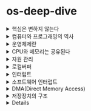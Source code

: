 # os-deep-dive

<details>
<summary>핵심은 변하지 않는다</summary>

하드웨어는 급속도로 발전하고 소프트웨어도 새로운 버전이 등장하지만 컴퓨터 분야의 기본 원리와 정보기술이 추구하는 핵심 철학은 시대가 흘러도 변하지 않는다.

1937년의 수학자 앨런튜링이 개발한 이록적 컴퓨터가 현대 최첨단 컴퓨터가 풀 수 있는 모든 문제를 풀 수 있다는 사실이 증명되었다.

연역법은 컴퓨터의 이론적 기원이다.
</details>
<details>
<summary>컴퓨터와 프로그래밍의 역사</summary>

* 이론적 컴퓨터 - 앨런 튜링(1930년대)
* 기계식 컴퓨터
  * 찰스 배비지
  * 1823년 반복적인 연산을 수행하는 미분기계
  * 19세기 해석기관(천공카드로 20자리까지의 연산을 수행하며 입출력, 처리, 저장 장치를 포함)
* 전자식 컴퓨터
  * 1943년 콜로서스(군사용 암호를 해독하기 위한 컴퓨터)
  * 1944년 Mark I(둘레 16미터, 높이 2.5미터지만 현대의 휴대용 전자계산기보다 느림)
  * ENIAC(18,000여 개의 진공관, 무게 30톤, 7분에 한 번씩 오류, 현대의 휴대용 전자계산기 정도)
    * 최초의 현대식 컴퓨터로 인식
* 근대적 컴퓨터
  * 1세대 컴퓨터 : 진공관 기반(1940년대)
  * 2세대 컴퓨터 : 트랜지스터 기반(1950년대)
  * 3세대 컴퓨터 : 집적회로 기반(1960년대)
  * 4세대 컴퓨터 : 고밀도 집적회로 기반(1970년대)

컴퓨터의 사용이 확산됨에 따라 프로그래밍이 필요해졌다. 기계어의 불편함 때문에 어셈블리어(1950년대 후반)가 등장했고, 문제 자체에 더 가까운 언어가 필요하다고 생각되어 고급 언어인 포트란이 생겼다.

1960년대에는 소프트웨어의 규모가 커짐에따라 인간이 이해하기 쉬운 작은 단위들로 나누어 각 단위를 독립적으로 프로그래밍 하는 **구조적 프로그래밍**이 기법이 대두되었다.
이 시기에 운영체제가 개발되었다. 초창기에는 하드웨어 자체를 관리하는 일과 프로그램을 작성하는 일을 사용자가 다 해야했다. 초기에는 컴퓨터 외부에서 미리 예약하는 일괄처리 방식을 사용하다가, 컴퓨터가 자동으로 처리해주도록 하는 방식을 고민한 결과 운영체제가 탄생했다. 은행 업무 전산화를 위해 DBMS가 등장했다.

1970년대 이후 하드웨어의 발전으로 PC가 등장하고, C 언어(1972년)가 개발되었다. 

1980년대 이후에는 프로그래밍적으로 고품질 소프트웨어를 개발하는 도구로써의 객체지향 언어가 성공했다.

1990년대  초반부터는 윈도우, 월드와이드웹(WWW), Java가 출연했다.
</details>

<details>
<summary>운영체제란</summary>

운영체제는 컴퓨터 하드웨어 바로 윗단에 설치되는 소프트웨어를 말한다. 컴퓨터의 전원을 켜면 운영체제는 이와 동시에 실행된다. 소프트웨어는 실행되기 위해 메모리에 프로그램이 올라가있어야 하는데, 운영체제 자체도 하나의 소프트웨어로서 전원과 동시에 메모리에 올라간다. 하지만,
운영체제와 같이 큰 규모의 프로그램이 모두 메모리에 올라가면 낭비가 심하여 항상 필요한 부분만이 메모리에 올라가는데, 상주하는 운영체제의 부분을 **커널** 이라고 하고 이를 좁은 의미의 운영체제라고도 한다.

운영체제는 하드웨어를 위한 역할과 사용자를 위한 역할을 수행한다. 컴퓨터 시스템 내의 자원을 효율적으로 관리하고 사용자가 사용할 수 있는 환경을 제공하는 것이다.
</details>

<details>
<summary>CPU와 메모리는 공유된다</summary>

CPU가 하나라여서 매 순간 하나의 프로그램만 CPU에서 실행되더라도 짧은 시간의 규모로 여러 프로그램들이 CPU에서 번갈아 실행되고 이를 시분할 시스템이라고 부른다.

메모리는 여러 프로그램이 조금씩 메모리 공간을 보유하며 동시에 메모리에 올라갈 수 있다. 이를 다중 프로그래밍 시스템이라고 부른다.
</details>

<details>
<summary>자원 관리</summary>

하드웨어 자원은 CPU와 메모리를 비롯해 주변장치(입출력 장치)들로 구성된다. CPU와 메모리는 전원이 꺼지면 모두 지워지기 때문에 기억해야 하는 부분을 IO Device 중 하나인 보조기억장치에 파일 형태로 저장한다.

CPU는 여러 프로세스가 동시에 수행될 수 있으므로 효율적이고 공평하게, 특정 프로세스가 불이익을 당하지 않도록 관리한다. FCFS, Round Robin, Priority 등의 방법이 있다.

메모리는 CPU가 직접 접근할 수 있는 컴퓨터 내부의 기억장치인데, 메모리의 어느 부분이 어떤 프로그램에 의해 사용되는지 파악해서 유지하는데 필요한 정보를 주소라고 부른다. 고정분할, 가변분할, 가상메모리 방식이 있다. 특히 가상메모리 방식은 가장 널리 사용되는 메모리 관리 기법인데, 물리 메모리 주소와 매핑하여 사용하는 방식을 사용한다. 
현재 사용되고 있는 부분만 메모리에 올리고, 나머지는 하드디스크와 같은 보조기억 장치에 저장해두었다가 필요할 때 적재하는데 이때 보조장치의 영역을 **스왑 영역** 이라 한다.
</details>

<details>
<summary>로컬버퍼</summary>

입출력 장치의 컨트롤러는 장치로부터 오고 나가는 데이터를 임시로 저장하기 위한 작은 메모리를 가지고 있는데 이것이 로컬버퍼다. 디스크나 키보드 등에서 데이터를 읽어올 때 로컬버퍼에 데이터가 임시로 저장된 후 메모리에 전달된다. 장치에서 로컬버퍼로 읽어오는 일은 컨트롤러가 담당한다.

**프로그램 실행 중 디스크에서 데이터 읽기 명령 > 디스크 컨트롤러가 물리 영역에서 읽어 로컬버퍼 저장 > 완료 시 컨트롤러가 인터럽트를 발생시켜 보고 > CPU 옆 인터럽트 라인에 신호 발생 > CPU가 먼저 처리**
</details>

<details>
<summary>인터럽트</summary>

A라는 프로그램이 CPU를 할당받고 명령을 수행하는 도중 인터럽트가 발생하면 A는 현재 수행 중인 명령의 위치를 저장하고 운영체제 내부 코드인 인터럽트 처리루틴으로 넘어가서 인터럽트 처리를 하고 다시 돌아와 A의 이전 작업 지점부터 수행을 계속 이어간다. 필요한 복귀 주소는 Stack 영역에 보관한다.

CPU에서 명령이 실행될 때는 CPU 내부의 임시 기억장치인 레지스터에 데이터를 읽거나 쓰는데, 이때 인터럽트로 새로운 명령을 실행하면 기존값이 지워지기 때문에 PCB 자료구조를 둔다. 구체적으로는 실행 중이던 코드의 메모리 주소와 레지스터값, 하드웨어 상태 등을 저장한다. 즉 인터럽트 때문에 CPU를 빼앗긴 위치는 운영체제가 관리하는 프로세스 제어블록(PCB)에 저장된다.

인터럽트 발생 시 해주어야 할 작업을 정의한 프로그램 코드인 인터럽트 코드는 운영체제마다 다르다. 주변 장치들은 장치를 관리하기 위해(그 중 하나로 인터럽트를 발생시키기 위해) 작은 CPU를 가지고 있고 이를 컨트롤러라고 부른다.
컨트롤러가 CPU에게 인터럽트를 알리면 CPU는 현재 수행중인 작업을 저장하고 운영체제 내의 키보드 인터럽트 처리루틴을 찾아간다. 처리루틴은 입력받은 내용을 메모리의 특정 부분에 저장하고 해당 프로그램의 입력을 알리면서 인터럽트를 완료한다.

</details>

<details>
<summary>소프트웨어 인터럽트</summary>

트랩(trap)이라는 용어로 불리는 소프트웨어 인터럽트는 예외상황(Exception)과 시스템 콜(System Call)이 있다. 예외상황은 흔히 프로그래밍 언어에서 Exception 이 터졌을 때 처리를 위해 발생시키는 인터럽트이고, 시스템 콜은 프로그램이 운영체제 내부에 정의된 코드를 실행하고 싶을 때 운영체제에 서비스를 요청하는 방법이다. 예를 들어 개발자가 개발 중 I/O 작업이 필요할 경우 직접 입출력을 수행하는 코드를 작성하는 것이 아니라 존재하는 커널의 코드를 호출하는 것이다.

</details>

<details>
<summary>DMA(Direct Memory Access)</summary>

원칙적으로 메모리는 CPU에 의해서만 접근할 수 있는 장치이지만, 컨트롤러가 CPU에게 인터럽트를 발생시키고, CPU는 컨트롤러의 로컬버퍼와 메모리 사이에서 데이터를 옮기는 일을 하게 된다. 하지만 모든 메모리 접근이 CPU에 의해서만 이루어질 경우
 모든 I/O가 CPU의 업무를 방해하므로 효율이 떨어진다. 이를 위해 CPU 이외에 메모리 접근이 가능한 장치를 하나 더 두는데 이를 DMA 라고 한다.

DMA를 사용하면 로컬버퍼에서 메모리로 읽어오는 작업을 CPU가 담당하는 것이 아니라 DMA가 대행함으로써 CPU의 비효율을 줄인다. DMA는 바이트 단위가 아니라 블록이라는 큰 단위로 정보를 메모리로 읽어온 후 CPU에게 인터럽트를 발생시켜 해당 작업의 완료를 알린다.

</details>

<details>
<summary>저장장치의 구조</summary>

컴퓨터 시스템을 구성하는 저장장치는 휘발성인 주기억장치 메모리(RAM), 비휘발성인 보조기억장치가 있다.

보조기억장치는 파일 시스템과 스왑 영역을 위해 활용된다.메모리는 크기가 한정되고 비싸서 쉽게 부족한데, 당장 필요한 부분만 메모리에 올리고 그렇지 않은 부분은 디스크의 스왑 영역에 내려놓는다. 이를 스왑 아웃(swap out) 시킨다고 말하며, 다시 필요할 때 메모리 영역으로 올린다.

</details>

<details>

<details>
<summary>커널 모드와 사용자 모드</summary>

커널모드는 운영체제가 CPU의 제어권을 가지고 운영체제 코드를 실행하는 모드로, 모든 종류의 명령을 다 실행할 수 있다.

사용자모드는 일반 사용자 프로그램을 실행하며 제한적인 명령만을 수행한다.

컴퓨터 시스템은 CPU 내부에 모드비트(mode bit)를 두어 프로그램을 감시하는데, 모드비트가 0이면 커널모드로, 1이면 사용자모드로 명령을 수행한다. CPU는 보안과 관련된 명령을 수행하기 전에 항상 모드비트 값을 조사한다. 예를 들어 인터럽트/시스템 콜/예외상항이 발생할 때 모드비트는 자동으로 0으로 세팅되어 운영체제는 서비스에 필요한 모든 종류의 명령을 수행할 수 있게 되고, 작업이 끝나면 모드비트를 다시 1로 만들어 사용자 프로그램에게 CPU를 넘겨준다.

</details>

<details>
<summary>프로그램 구조</summary>

컴퓨터 프로그램은 언어와 상관 없이 함수들로 구성된다. 하나의 함수가 수행되는 중에 다른 함수를 호출하고, 호출된 함수의 수행이 끝나면 다시 원래 위치로 돌아간다.

프로그램이 CPU에서 명령을 수행하려면 해당 명령은 담은 프로그램의 주소 영역이 메모리에 올라가 있어야 한다. 주소 영역은 Code, Data, Stack 영역으로 구분된다.

Code 영역은 작성한 프로그램 함수들의 코드가 CPU에서 수행할 수 있는 기계어 명령 형태로 변환되어 저장되어있는 부분이다.

Data 영역은 전역 변수 등 프로그램이 사용하는 데이터를 저장하는 부분이다.

Stack 영역은 함수가 호출될 때 호출된 함수의 수행을 마치고 복귀할 주소 및 데이터를 임시로 저장하는 데 사용되는 공간이다. 프로그램은 메인함수에서 시작해 다른 함수를 호출하면 CPU가 메인함수의 코드를 수행하다가 다른 함수의 코드로 수행위치를 옮기는데, 이때 돌아와야 하는 지점을 Stack 영역에 저장한다.
</details>

<details>
<summary>시스템의 작동 개요</summary>

CPU는 인간의 뇌처럼 스스로 생각하고 판단할 수 없다. CPU는 빠른 속도로 처리하는 계산 능력을 가지고, 매 시점 메모리의 특정 주소에 존재하는 명령을 하나씩 읽어와 그대로 실행한다.

이때 CPU가 수행해야 할 메모리 주소를 담고 있는 레지스터를 프로그램 카운터라고 부른다. CPU는 매번 프로그램 카운터가 가리키는 메모리 위치의 명령을 처리하는 것이다.

일반적으로 조건문, 반복문, 함수호출 등에 의한 주소 이동이 없는 이상 프로그램 카운터는 항상 바로 다음 명령을 가리키게 되어 코드의 순차적인 수행이 일워진다.

프로세스의 주소 공간은 위처럼 코드, 데이터, 스택 영역으로 구성되는데 각각의 프로그램마다 이러한 주소 공간을 별도로 가지고 또한 프로그램마다 독자적으로 존재하는 이러한 주소 공간을 가상 메모리 또는 논리적 메모리라고 부른다. 이는 실제 물리적 메모리의 주소와 독립적으로 각 프로그램이 독자적인 주소 공간을 가지기 때문이다.
</details>

<details>
<summary>프로세스</summary>

프로세스란 실행 중인 프로그램을 뜻한다. 프로그램이 메모리에 올라가서 실행되기 시작하면 생명력을 갖는 프로세스가 된다.

프로세스의 상태는 실행, 준비, 봉쇄의 세 가지로 구분할 수 있다. 실행 상태는 프로세스가 CPU를 보유하고 기계어 명령을 실행하고 있는 상태이고, 준비 상태는 프로세스가 CPU만 보유하면 당장 명령을 실행할 수 있지만 CPU를 할당받지 못한 상태, 봉쇄 상태는 CPU를 할당받더라도 당장 명령을 실행할 수 없는 상태이다. 이 밖에도 시작(프로세스가 시작되어 각종 자료구조를 생성했지만 메모리 획득을 승인 받지 못한) 상태나 완료(프로세스가 종료되었으나 프로세스와 관련된 자료구조를 완전히 정리하지 못한) 상태가 있다.

실행 상태에서 CPU의 제어권을 갖고 있던 프로세스가 실행되는 중 타이머 인터럽트가 발생되면 CPU의 제어권은 운영체제로 이양되고, 수행 중이던 프로세스의 문맥을 저장하고 준비 상태에 있는 프로세스 중에서 새롭게 CPU의 제여권을 부여할 프로세스를 선택하며 기존의 프로세스는 준비 상태로 변하는데, 원래 프로세스의 문맥을 저장하고 새로운 프로세스의 문맥을 세팅하는 과정을 문맥 교환(Context switch)이라고 한다.
</details>

<details>
<summary>프로세스 제어블록(PCB)</summary>

프로세스 제어블록은 운영체제가 시스템 내의 프로세스들을 관리하기 위해 프로세스마다 유지하는 정보들을 담는 커널 내의 자료구조를 뜻한다. PCB는 아래와 같은 요소들로 구성된다.

* 프로세스의 상태 : CPU를 할당해도 되는지 결정하기 위해
* 프로그램 카운터의 값 : 다음에 수행할 명령의 위치를 찾기 위해
* CPU 레지스터의 값 : CPU 연산을 위해 현 시점에 어떤 값을 저장하고 있는지
* CPU 스케줄링 정보, 메모리 관리 정보 : CPU 스케줄링과 메모리 할당을 위해
* 자원 사용 정보 : 사용자에게 자원 사용 요금을 계산해 청구하기 위해
* 입출력 상태 정보 : 프로세스가 오픈한 파일 정보 등의 I/O 상태 정보

</details>

<details>
<summary>프로세스의 문맥교환(Context switch)</summary>

프로세스는 시분할 시스템에서 교체가 빈번하기 때문에 문맥을 가지는데, 주소 공간, 레지스터의 값, 시스템 콜 등을 통해 커널에서 수행한 일의 상태, 커널이 관리하는 각종 정보, PCB와 커널 스택 등이 문맥의 요소가 된다.

문맥교환이란 하나의 사용자 프로세스로부터 다른 사용자 프로세스로 CPU의 제어권이 이양되는 과정을 말한다. 프로세스가 바뀔 때, 기존의 프로세스의 문맥은 자신의 PCB에 저장하고, 새롭게 CPU를 할당받을 프로세스는 자신의 문맥을 PCB로부터 실제 하드웨어로 복원시킨다.

하지만 모든 인터럽트나 시스템 콜 발생 시에 문맥교환이 일어나지는 않는다. 문맥교환에는 많은 오버헤드가 따르기 때문에 모드 변경을 하는 방식으로 우회한다. 타이머 인터럽트나 I/O 시스템 콜로 인한 봉쇄 상태에서는 문맥교환이 일어난다.

</details>

<details>
<summary>프로세스의 생성</summary>

운영체제가 프로세스 전부를 생성하지는 않는다. 최초의 프로세스는 운영체제가 직접 생성하지만, 그다음부터는 이미 존재하는 프로세스가 다른 프로세스를 복제 생성한다. 이를 부모 프로세스/자식 프로세스로 구분한다. 자식 프로세스를 생성하면 부모 프로세스와는 별도의 주소 공간을 가지며, 처음에는 부모 프로세스의 주소 공간 내용을 그대로 복사해서 생성하는데, 자식 프로세스가 다른 프로그램을 수행하기 위해서는 생성된 주소 공간 위에 새로운 프로그램의 주소 공간을 덮어씌워 실행한다.

유닉스에서는 fork() 시스템 콜을 통해 새로운 프로세스를 복제 생성할 수 있는데, 이때 프로세스 ID를 제외한 모든 정보를 그대로 복사한다. fork()로 생성된 자식 프로세스는 exec() 시스템 콜을 통해 새로운 프로그램을 주소 공간을 덮어씌운다. 프로세스는 자식이 먼저 모두 종료되는데, 모든 프로세스의 종료 코드에는 exit()라는 시스템 콜이 존재한다. 명시적으로 호출하지 않아도 컴파일러가 자동으로 삽입한다.

프로세스가 fork() 시스템 콜을 하면, CPU의 제어권이 커널로 넘어가고 커널은 fork()를 호출한 프로세스를 복제(같은 문맥을 가진)해 자식 프로세스를 생성한다. 따라서 자식 프로세스는 부모 프로세스의 처음부터 수행을 다시 시작하는 게 아니라 부모 프로세스가 현재 수행한 시점(**프로그램 카운터 지점**)부터 수행한다. fork() 함수의 결과값으로 원본은 양수를 가지고 복제본에게는 0을 준다. 하지만, 자식 프로세스는 결국 부모와 모두 동일한 코드의 내용을 가질 수밖에 없으므로 이때 exec() 시스템 콜을 사용한다. exec()는 자식의 주소 공간을 완전히 새로운 프로그램으로 덮어 씌우고 첫 부분부터 다시 시작하도록 하는 시스템 콜이다. 만약 동기화가 필요한 경우는 wait() 시스템 콜을 통해 자식 프로세스가 종료될 때까지 부모 프로세스를 봉쇄 상태에 머무르게 할 수 있다.

프로세스의 생성과 관련된 fork(), exec(), exit() 등은 사용자 프로세스가 직접 수행할 수 없는 특권명령이므로 시스템 콜을 통해서만 수행 가능하다.

</details>

<details>
<summary>프로세스의 협력</summary>

프로세스는 각자 자신만의 독립적인 주소 공간을 가지고 수행되므로 원칙적으로 서로 영향을 미칠 수 없다. 하지만 협력이 필요한 경우가 있는데, 그럴 때는 운영체제가 제공하는 IPC(Inter-Process Communication) 매커니즘을 사용한다. IPC란 하나의 컴퓨터 안에서 실행 중인 서로 다른 프로세스 간에 발생하는 통신이다. IPC에서는 의사소통과 동기화를 보장해야 한다.
 
IPC의 대표적인 방법으로는 메세지 전달 방식과 공유메모리 방식이 있다. 메세지 전달 방식은 프로세스 간에 공유 데이터를 사용하지 않고 커널에 의해 send(message)와 receive(message)라는 두 가지 연산을 통해 수행된다. 공유메모리 방식에서는 프로세스들이 주소 공간 일부를 공유한다. 운영체제의 공유메모리를 사용하는 시스템 콜을 통해 서로 다른 프로세스들이 그들의 주소 공간 중 일부를 공유할 수 있다.

</details>

출처. 
* 운영체제와 정보기술의 원리, 반효경